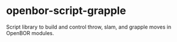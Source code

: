 # openbor-script-grapple
Script library to build and control throw, slam, and grapple moves in OpenBOR modules.
